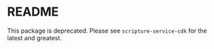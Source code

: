 # README

This package is deprecated. Please see ```scripture-service-cdk``` for the  latest and greatest.
